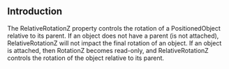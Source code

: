 ## Introduction

The RelativeRotationZ property controls the rotation of a PositionedObject relative to its parent. If an object does not have a parent (is not attached), RelativeRotationZ will not impact the final rotation of an object. If an object is attached, then RotationZ becomes read-only, and RelativeRotationZ controls the rotation of the object relative to its parent.  
